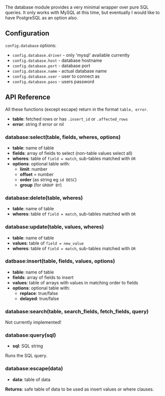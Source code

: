 The database module provides a very minimal wrapper over pure SQL queries. It only works with MySQL at this time, but eventually I would like to have PostgreSQL as an option also.

## Configuration

`config.database` options:

+ `config.database.driver` - only 'mysql' available currently
+ `config.database.host` - database hostname
+ `config.database.port` - database port
+ `config.database.name` - actual database name
+ `config.database.user` - user to connect as
+ `config.database.pass` - users password


## API Reference

All these functions (except escape) return in the format `table, error`.

+ **table**: fetched rows or has `.insert_id` or `.affected_rows`
+ **error**: string if error or nil


### database:select(table, fields, wheres, options)

+ **table**: name of table
+ **fields**: array of fields to select (non-table values select all)
+ **wheres**: table of `field = match`, sub-tables matched with `OR`
+ **options**: optional table with:
	- **limit**: number
	- **offset** = number
	- **order** (as string eg `id DESC`)
	- **group** (for `GROUP BY`)


### database:delete(table, wheres)

+ **table**: name of table
+ **wheres**: table of `field = match`, sub-tables matched with `OR`


### database:update(table, values, wheres)

+ **table**: name of table
+ **values**: table of `field = new_value`
+ **wheres**: table of `field = match`, sub-tables matched with `OR`


### datbase:insert(table, fields, values, options)

+ **table**: name of table
+ **fields**: array of fields to insert
+ **values**: table of arrays with values in matching order to fields
+ **options**: optional table with:
	- **replace**: true/false
	- **delayed**: true/false


### database:search(table, search\_fields, fetch\_fields, query)

Not currently implemented!


### database:query(sql)

+ **sql**: SQL string

Runs the SQL query.


### database:escape(data)

+ **data**: table of data

**Returns**: safe table of data to be used as insert values or where clauses.
